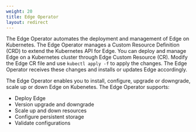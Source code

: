 ```yaml
---
weight: 20
title: Edge Operator
layout: redirect
---
```


The Edge Operator automates the deployment and management of Edge on Kubernetes. The Edge Operator manages a Custom Resource Definition (CRD) to extend the Kubernetes API for Edge. You can deploy and manage Edge on a Kubernetes cluster through Edge Custom Resource (CR). Modify the Edge CR file and use `kubectl apply -f` to apply the changes. The Edge Operator receives these changes and installs or updates Edge accordingly.

The Edge Operator enables you to install, configure, upgrade or downgrade, scale up or down Edge on Kubenetes. The Edge Operator supports:
- Deploy Edge
- Version upgrade and downgrade
- Scale up and down resources
- Configure persistent storage
- Validate configurations
